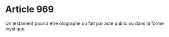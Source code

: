 # Article 969

Un testament pourra être olographe ou fait par acte public ou dans la forme mystique.